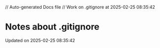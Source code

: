 // Auto-generated Docs file
// Work on .gitignore at 2025-02-25 08:35:42
# Notes about .gitignore
Updated on 2025-02-25 08:35:42
